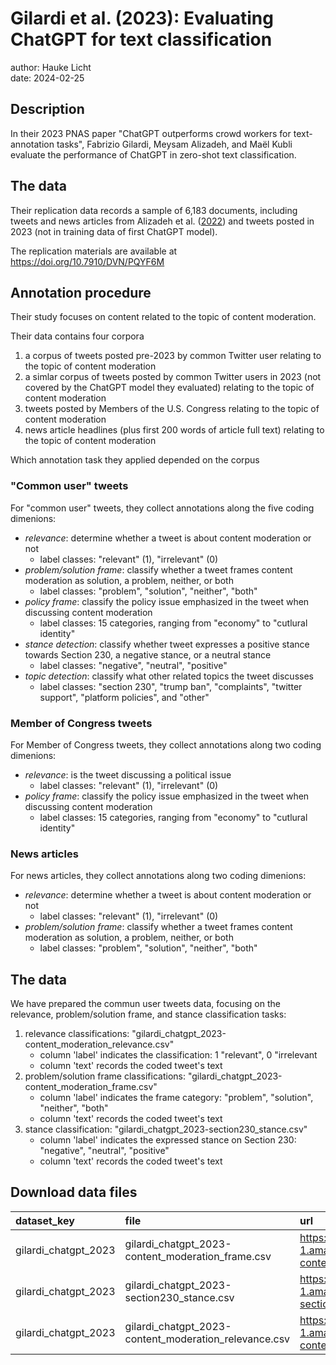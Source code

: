 # Gilardi et al. (2023): Evaluating ChatGPT for text classification

author: Hauke Licht\
date: 2024-02-25

## Description

In their 2023 PNAS paper "ChatGPT outperforms crowd workers for text-annotation tasks", 
Fabrizio Gilardi, Meysam Alizadeh, and Maël Kubli
evaluate the performance of ChatGPT in zero-shot text classification.

## The data 

Their replication data records a sample of 6,183 documents, including tweets and news articles from Alizadeh et al. ([2022](https://doi.org/10.51685/jqd.2022.023)) and tweets posted in 2023 (not in training data of first ChatGPT model).

The replication materials are available at https://doi.org/10.7910/DVN/PQYF6M

## Annotation procedure

Their study focuses on content related to the topic of content moderation.

Their data contains four corpora

1. a corpus of tweets posted pre-2023 by common Twitter user relating to the topic of content moderation
2. a simlar corpus of tweets posted by common Twitter users in 2023 (not covered by the ChatGPT model they evaluated)  relating to the topic of content moderation
3. tweets posted by Members of the U.S. Congress relating to the topic of content moderation
4. news article headlines (plus first 200 words of article full text) relating to the topic of content moderation

Which annotation task they applied depended on the corpus

### "Common user" tweets

For "common user" tweets, they collect annotations along the five coding dimenions:

- *relevance*: determine whether a tweet is about content moderation or not
	- label classes: "relevant" (1), "irrelevant" (0)
- *problem/solution frame*: classify whether a tweet frames content moderation as solution, a problem, neither, or both
	- label classes: "problem", "solution", "neither", "both"
- *policy frame*: classify the policy issue emphasized in the tweet when discussing content moderation
	- label classes: 15 categories, ranging from "economy" to "cutlural identity"
- *stance detection*: classify whether tweet expresses a positive stance towards Section 230, a negative stance, or a neutral stance
	- label classes: "negative", "neutral", "positive"
- *topic detection*: classify what other related topics the tweet discusses
	- label classes: "section 230", "trump ban", "complaints", "twitter support", "platform policies", and "other" 

### Member of Congress tweets

For Member of Congress tweets, they collect annotations along two coding dimenions:

- *relevance*: is the tweet discussing a political issue
	- label classes:  "relevant" (1), "irrelevant" (0)
- *policy frame*: classify the policy issue emphasized in the tweet when discussing content moderation
	- label classes: 15 categories, ranging from "economy" to "cutlural identity"

### News articles

For news articles, they collect annotations along two coding dimenions:

- *relevance*: determine whether a tweet is about content moderation or not
	- label classes: "relevant" (1), "irrelevant" (0)
- *problem/solution frame*: classify whether a tweet frames content moderation as solution, a problem, neither, or both
	- label classes: "problem", "solution", "neither", "both"

## The data

We have prepared the commun user tweets data, focusing on the relevance, problem/solution frame, and stance classification tasks:

1. relevance classifications: "gilardi_chatgpt_2023-content_moderation_relevance.csv"
	- column 'label' indicates the classification: 1 "relevant", 0 "irrelevant
	- column 'text' records the coded tweet's text
2. problem/solution frame classifications: "gilardi_chatgpt_2023-content_moderation_frame.csv"
	- column 'label' indicates the frame category: "problem", "solution", "neither", "both"
	- column 'text' records the coded tweet's text
3. stance classification: "gilardi_chatgpt_2023-section230_stance.csv"
	- column 'label' indicates the expressed stance on Section 230: "negative", "neutral", "positive"
	- column 'text' records the coded tweet's text

## Download data files

| dataset_key          | file                                                  | url                                                                                                                                        |
|:---------------------|:------------------------------------------------------|:-------------------------------------------------------------------------------------------------------------------------------------------|
| gilardi_chatgpt_2023 | gilardi_chatgpt_2023-content_moderation_frame.csv     | https://cta-text-datasets.s3.eu-central-1.amazonaws.com/labeled/gilardi_chatgpt_2023/gilardi_chatgpt_2023-content_moderation_frame.csv     |
| gilardi_chatgpt_2023 | gilardi_chatgpt_2023-section230_stance.csv            | https://cta-text-datasets.s3.eu-central-1.amazonaws.com/labeled/gilardi_chatgpt_2023/gilardi_chatgpt_2023-section230_stance.csv            |
| gilardi_chatgpt_2023 | gilardi_chatgpt_2023-content_moderation_relevance.csv | https://cta-text-datasets.s3.eu-central-1.amazonaws.com/labeled/gilardi_chatgpt_2023/gilardi_chatgpt_2023-content_moderation_relevance.csv |